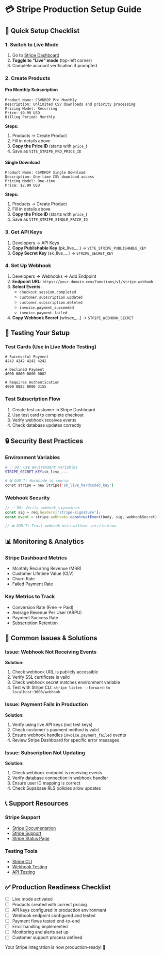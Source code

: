 # 💳 Stripe Production Setup Guide

## 🎯 Quick Setup Checklist

### 1. Switch to Live Mode
1. Go to [Stripe Dashboard](https://dashboard.stripe.com)
2. **Toggle to "Live" mode** (top-left corner)
3. Complete account verification if prompted

### 2. Create Products

#### Pro Monthly Subscription
```
Product Name: CSVDROP Pro Monthly
Description: Unlimited CSV downloads and priority processing
Pricing Model: Recurring
Price: $9.99 USD
Billing Period: Monthly
```

**Steps:**
1. Products → Create Product
2. Fill in details above
3. **Copy the Price ID** (starts with `price_`) 
4. Save as `VITE_STRIPE_PRO_PRICE_ID`

#### Single Download
```
Product Name: CSVDROP Single Download  
Description: One-time CSV download access
Pricing Model: One-time
Price: $2.99 USD
```

**Steps:**
1. Products → Create Product
2. Fill in details above
3. **Copy the Price ID** (starts with `price_`)
4. Save as `VITE_STRIPE_SINGLE_PRICE_ID`

### 3. Get API Keys
1. Developers → API Keys
2. **Copy Publishable Key** (pk_live_...) → `VITE_STRIPE_PUBLISHABLE_KEY`
3. **Copy Secret Key** (sk_live_...) → `STRIPE_SECRET_KEY`

### 4. Set Up Webhook
1. Developers → Webhooks → Add Endpoint
2. **Endpoint URL**: `https://your-domain.com/functions/v1/stripe-webhook`
3. **Select Events**:
   - `checkout.session.completed`
   - `customer.subscription.updated`
   - `customer.subscription.deleted`
   - `invoice.payment_succeeded`
   - `invoice.payment_failed`
4. **Copy Webhook Secret** (whsec_...) → `STRIPE_WEBHOOK_SECRET`

## 🧪 Testing Your Setup

### Test Cards (Use in Live Mode Testing)
```
# Successful Payment
4242 4242 4242 4242

# Declined Payment  
4000 0000 0000 0002

# Requires Authentication
4000 0025 0000 3155
```

### Test Subscription Flow
1. Create test customer in Stripe Dashboard
2. Use test card to complete checkout
3. Verify webhook receives events
4. Check database updates correctly

## 🔒 Security Best Practices

### Environment Variables
```bash
# ✅ DO: Use environment variables
STRIPE_SECRET_KEY=sk_live_...

# ❌ DON'T: Hardcode in source
const stripe = new Stripe('sk_live_hardcoded_key')
```

### Webhook Security
```typescript
// ✅ DO: Verify webhook signatures
const sig = req.headers['stripe-signature'];
const event = stripe.webhooks.constructEvent(body, sig, webhookSecret);

// ❌ DON'T: Trust webhook data without verification
```

## 📊 Monitoring & Analytics

### Stripe Dashboard Metrics
- Monthly Recurring Revenue (MRR)
- Customer Lifetime Value (CLV)
- Churn Rate
- Failed Payment Rate

### Key Metrics to Track
- Conversion Rate (Free → Paid)
- Average Revenue Per User (ARPU)
- Payment Success Rate
- Subscription Retention

## 🚨 Common Issues & Solutions

### Issue: Webhook Not Receiving Events
**Solution:**
1. Check webhook URL is publicly accessible
2. Verify SSL certificate is valid
3. Check webhook secret matches environment variable
4. Test with Stripe CLI: `stripe listen --forward-to localhost:3000/webhook`

### Issue: Payment Fails in Production
**Solution:**
1. Verify using live API keys (not test keys)
2. Check customer's payment method is valid
3. Ensure webhook handles `invoice.payment_failed` events
4. Review Stripe Dashboard for specific error messages

### Issue: Subscription Not Updating
**Solution:**
1. Check webhook endpoint is receiving events
2. Verify database connection in webhook handler
3. Ensure user ID mapping is correct
4. Check Supabase RLS policies allow updates

## 📞 Support Resources

### Stripe Support
- [Stripe Documentation](https://stripe.com/docs)
- [Stripe Support](https://support.stripe.com)
- [Stripe Status Page](https://status.stripe.com)

### Testing Tools
- [Stripe CLI](https://stripe.com/docs/stripe-cli)
- [Webhook Testing](https://stripe.com/docs/webhooks/test)
- [API Testing](https://stripe.com/docs/api)

## ✅ Production Readiness Checklist

- [ ] Live mode activated
- [ ] Products created with correct pricing
- [ ] API keys configured in production environment
- [ ] Webhook endpoint configured and tested
- [ ] Payment flows tested end-to-end
- [ ] Error handling implemented
- [ ] Monitoring and alerts set up
- [ ] Customer support process defined

Your Stripe integration is now production-ready! 🎉
